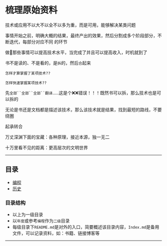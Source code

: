 #   梳理原始资料

技术或应用不以大不以全不以多为重，而是可用，能够解决某类问题

事情开始之前，明确大概的结果，最终产出的效果，然后分割成多个阶段部分，不断迭代，每部分对应不同 的环节

做那些事情可以提高技术水平，当完成了并且可以提高收入，时机就到了

书不是读的、不是看的，是`拆`的，然后`合`起来

`怎样才算掌握了某项技术??`

`怎样快速掌握某项技术??`

先`全部``全部``全部``翻译`.....这是个❌❌错误！！！既然书可以拆，那么技术也是可以拆的

无论是书还是文档都是描述该技术，那么该技术就是结果，找到最短的路线，不要绕圈

起承转合

万丈深渊下面的宝藏：各种原理，接近本源，独一无二

十万里看不见的距离：更高层次的文明世界

----


##  目录
-   [编程](program/README.md)
-   [历史](history/README.md)


### 目录结构
-   以上为一级目录
-   以`年度`或参考`编程`作为`二级`目录
-   每级目录下`README.md`是对外的入口，简要概述该目录内容，`Index.md`是备用文件，可以记录资料，如：书籍、链接博客等

----